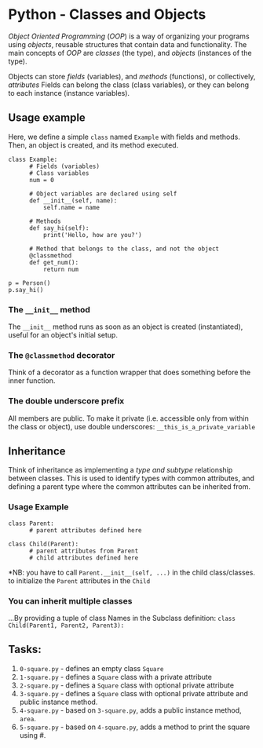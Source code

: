 # Python - Classes and Objects
*Object Oriented Programming* (*OOP*) is a way of organizing your programs using *objects*, reusable structures that contain data and functionality. The main concepts of *OOP* are *classes* (the type), and *objects* (instances of the type).

Objects can store *fields* (variables), and *methods* (functions), or collectively, *attributes*
Fields can belong the class (class variables), or they can belong to each instance (instance variables).

## Usage example
Here, we define a simple `class` named `Example` with fields and methods. Then, an object is created, and its method executed.
```
class Example:
      # Fields (variables)
      # Class variables
      num = 0

      # Object variables are declared using self
      def __init__(self, name):
      	  self.name = name
      
      # Methods
      def say_hi(self):
      	  print('Hello, how are you?')

      # Method that belongs to the class, and not the object
      @classmethod
      def get_num():
      	  return num

p = Person()
p.say_hi()
```

### The `__init__` method
The `__init__` method runs as soon as an object is created (instantiated), useful for an object's initial setup.

### The `@classmethod` decorator
Think of a decorator as a function wrapper that does something before the inner function.

### The double underscore prefix
All members are public. To make it private (i.e. accessible only from within the class or object), use double underscores: `__this_is_a_private_variable`

## Inheritance
Think of inheritance as implementing a *type and subtype* relationship between classes. This is used to identify types with common attributes, and defining a parent type where the common attributes can be inherited from.
### Usage Example
```
class Parent:
      # parent attributes defined here

class Child(Parent):
      # parent attributes from Parent
      # child attributes defined here
```
*NB: you have to call `Parent.__init__(self, ...)` in the child class/classes. to initialize the `Parent` attributes in the `Child`

### You can inherit multiple classes
...By providing a tuple of class Names in the Subclass definition:
`class Child(Parent1, Parent2, Parent3):`

## Tasks:
1. `0-square.py` - defines an empty class `Square`
2. `1-square.py` - defines a `Square` class with a private attribute
3. `2-square.py` - defines a `Square` class with optional private attribute
4. `3-square.py` - defines a `Square` class with optional private attribute and public instance method.
5. `4-square.py` - based on `3-square.py`, adds a public instance method, `area`.
6. `5-square.py` - based on `4-square.py`, adds a method to print the square using #.
